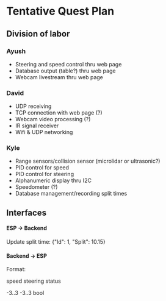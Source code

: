 # Tentative Quest Plan

## Division of labor

### Ayush
* Steering and speed control thru web page
* Database output (table?) thru web page
* Webcam livestream thru web page

### David
* UDP receiving
* TCP connection with web page (?)
* Webcam video processing (?)
* IR signal receiver
* Wifi & UDP networking

### Kyle
* Range sensors/collision sensor (microlidar or ultrasonic?)
* PID control for speed
* PID control for steering
* Alphanumeric display thru I2C
* Speedometer (?)
* Database management/recording split times

## Interfaces
#### ESP -> Backend
Update split time:
{"Id": 1, "Split": 10.15}

#### Backend -> ESP
Format:

speed steering status

-3..3  -3..3    bool
